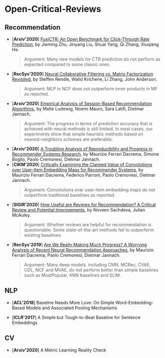 # Open-Critical-Reviews

## Recommendation

+ [**Arxiv'2020**] [FuxiCTR: An Open Benchmark for Click-Through Rate Prediction](https://arxiv.org/abs/2009.05794), by Jieming Zhu, Jinyang Liu, Shuai Yang, Qi Zhang, Xiuqiang He.
  > Argument: Many new models for CTR prediction do not perform as expected compared to some classic ones.
+ [**RecSys'2020**] [Neural Collaborative Filtering vs. Matrix Factorization Revisited](https://arxiv.org/abs/2005.09683), by Steffen Rendle, Walid Krichene, Li Zhang, John Anderson.
  > Argument: MLP in NCF does not outperform inner products in MF as reported.
+ [**Arxiv'2020**] [Empirical Analysis of Session-Based Recommendation Algorithms](https://arxiv.org/abs/1910.12781), by Malte Ludewig, Noemi Mauro, Sara Latifi, Dietmar Jannach.
  > Argument: The progress in terms of prediction accuracy that is achieved with neural methods is still limited. In most cases, our experiments show that simple heuristic methods based on nearest-neighbors schemes are preferable.
+ [**Arxiv'2020**] [A Troubling Analysis of Reproducibility and Progress in Recommender Systems Research](https://arxiv.org/abs/1911.07698), by Maurizio Ferrari Dacrema, Simone Boglio, Paolo Cremonesi, Dietmar Jannach.
+ [**CIKM'2020**] [Critically Examining the Claimed Value of Convolutions over User-Item Embedding Maps for Recommender Systems](https://arxiv.org/abs/2007.11893), by Maurizio Ferrari Dacrema, Federico Parroni, Paolo Cremonesi, Dietmar Jannach.
  > Argument: Convolutions over user-item embedding maps do not outperform traditional baselines as reported.
+ [**SIGIR'2020**] [How Useful are Reviews for Recommendation? A Critical Review and Potential Improvements](https://arxiv.org/abs/2005.12210), by Noveen Sachdeva, Julian McAuley.
  > Argument: Whether reviews are helpful for recommendation is questionable. Some state-of-the-art methods fail to outperform existing baselines.
+ [**RecSys'2019**] [Are We Really Making Much Progress? A Worrying Analysis of Recent Neural Recommendation Approaches](https://arxiv.org/abs/1907.06902), by Maurizio Ferrari Dacrema, Paolo Cremonesi, Dietmar Jannach.
  > Argument: Many deep models, including CMN, MCRec, CVAE, CDL, NCF and MVAE, do not perform better than simple baselines such as MostPopular, KNN baselines and SLIM.

## NLP
+ [**ACL'2018**] Baseline Needs More Love: On Simple Word-Embedding-Based Models and Associated Pooling Mechanisms

+ [**ICLR'2017**] A Simple but Tough-to-Beat Baseline for Sentence Embeddings

## CV
+ [**Arxiv'2020**] A Metric Learning Reality Check

